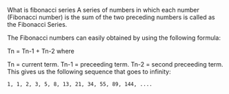 What is fibonacci series
A series of numbers in which each number (Fibonacci number) is the sum of the two preceding numbers is called as the Fibonacci Series.

The Fibonacci numbers can easily obtained by using the following formula:

  Tn = Tn-1 + Tn-2 
where

Tn = current term.
Tn-1 = preceeding term.
Tn-2 = second preceeding term.
This gives us the following sequence that goes to infinity:

    1, 1, 2, 3, 5, 8, 13, 21, 34, 55, 89, 144, ....
